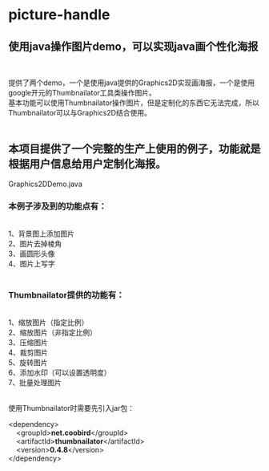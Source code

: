 # picture-handle
<h2>使用java操作图片demo，可以实现java画个性化海报</h2><br/>

提供了两个demo，一个是使用java提供的Graphics2D实现画海报，一个是使用google开元的Thumbnailator工具类操作图片。<br/>
基本功能可以使用Thumbnailator操作图片，但是定制化的东西它无法完成，所以Thumbnailator可以与Graphics2D结合使用。<br/><br/>


<h2>本项目提供了一个完整的生产上使用的例子，功能就是根据用户信息给用户定制化海报。</h2>Graphics2DDemo.java<br/>
<h3>本例子涉及到的功能点有：</h3><br/>
 1、背景图上添加图片<br/>
 2、图片去掉棱角<br/>
 3、画圆形头像<br/>
 4、图片上写字<br/><br/>
 
 <h3>Thumbnailator提供的功能有：</h3><br/>
 1、缩放图片（指定比例）<br/>
 2、缩放图片（非指定比例）<br/>
 3、压缩图片<br/>
 4、裁剪图片<br/>
 5、旋转图片<br/>
 6、添加水印（可以设置透明度）<br/>
 7、批量处理图片<br/><br/>
 
 使用Thumbnailator时需要先引入jar包：<br/>
 
 &lt;dependency&gt;<br/>
  &nbsp;&nbsp;&nbsp;&nbsp;&lt;groupId><b>net.coobird</b>&lt;/groupId&gt;<br/>
  &nbsp;&nbsp;&nbsp;&nbsp;&lt;artifactId><b>thumbnailator</b>&lt;/artifactId&gt;<br/>
  &nbsp;&nbsp;&nbsp;&nbsp;&lt;version><b>0.4.8</b>&lt;/version&gt;<br/>
&lt;/dependency&gt;<br/>

